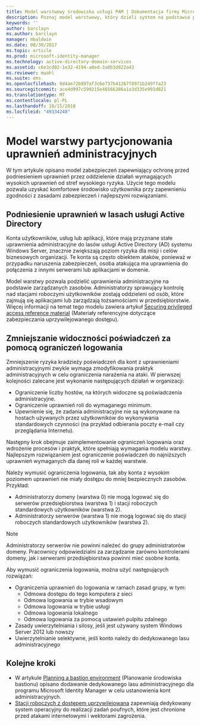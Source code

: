 ```yaml
---
title: Model warstwowy środowiska usługi PAM | Dokumentacja firmy Microsoft
description: Poznaj model warstwowy, który dzieli system na podstawie podatności na ryzyko.
keywords: ''
author: barclayn
ms.author: barclayn
manager: mbaldwin
ms.date: 08/30/2017
ms.topic: article
ms.prod: microsoft-identity-manager
ms.technology: active-directory-domain-services
ms.assetid: c6e3cd02-1e32-4194-a8ed-3a0b3d022a43
ms.reviewer: mwahl
ms.suite: ems
ms.openlocfilehash: 0d4ae72b897af3c6e737b412b7f8971b249ffa23
ms.sourcegitcommit: ace4d997c599215e46566386a1a3d335e991d821
ms.translationtype: MT
ms.contentlocale: pl-PL
ms.lasthandoff: 10/15/2018
ms.locfileid: "49334248"
---
```

# <a name="tier-model-for-partitioning-administrative-privileges"></a>Model warstwy partycjonowania uprawnień administracyjnych

W tym artykule opisano model zabezpieczeń zapewniający ochronę przed podniesieniem uprawnień przez oddzielenie działań wymagających wysokich uprawnień od stref wysokiego ryzyka. Użycie tego modelu pozwala uzyskać komfortowe środowisko użytkownika przy zapewnieniu zgodności z zasadami zabezpieczeń i najlepszymi rozwiązaniami.

## <a name="elevation-of-privilege-in-active-directory-forests"></a>Podniesienie uprawnień w lasach usługi Active Directory

Konta użytkowników, usług lub aplikacji, które mają przyznane stałe uprawnienia administracyjne do lasów usługi Active Directory (AD) systemu Windows Server, znacznie zwiększają poziom ryzyka dla misji i celów biznesowych organizacji. Te konta są często obiektem ataków, ponieważ w przypadku naruszenia zabezpieczeń, osoba atakująca ma uprawnienia do połączenia z innymi serwerami lub aplikacjami w domenie.

Model warstwy pozwala podzielić uprawnienia administracyjne na podstawie zarządzanych zasobów. Administratorzy sprawujący kontrolę nad stacjami roboczymi użytkowników zostają oddzieleni od osób, które zajmują się aplikacjami lub zarządzają tożsamościami w przedsiębiorstwie. Więcej informacji na temat tego modelu zawiera artykuł [Securing privileged access reference material](http://aka.ms/tiermodel) (Materiały referencyjne dotyczące zabezpieczania uprzywilejowanego dostępu).

## <a name="restricting-credential-exposure-with-logon-restrictions"></a>Zmniejszanie widoczności poświadczeń za pomocą ograniczeń logowania

Zmniejszenie ryzyka kradzieży poświadczeń dla kont z uprawnieniami administracyjnymi zwykle wymaga zmodyfikowania praktyk administracyjnych w celu ograniczenia narażenia na ataki. W pierwszej kolejności zalecane jest wykonanie następujących działań w organizacji:

- Ograniczenie liczby hostów, na których widoczne są poświadczenia administracyjne.
- Ograniczenie uprawnień roli do wymaganego minimum.
- Upewnienie się, że zadania administracyjne nie są wykonywane na hostach używanych przez użytkowników do wykonywania standardowych czynności (na przykład odbierania poczty e-mail czy przeglądania Internetu).

Następny krok obejmuje zaimplementowanie ograniczeń logowania oraz wdrożenie procesów i praktyk, które spełniają wymagania modelu warstwy. Najlepszym rozwiązaniem jest ograniczenie poświadczeń do najniższych uprawnień wymaganych dla danej roli w każdej warstwie.

Należy wymusić ograniczenia logowania, tak aby konta z wysokim poziomem uprawnień nie miały dostępu do mniej bezpiecznych zasobów. Przykład:

- Administratorzy domeny (warstwa 0) nie mogą logować się do serwerów przedsiębiorstwa (warstwa 1) i stacji roboczych standardowych użytkowników (warstwa 2).
- Administratorzy serwerów (warstwa 1) nie mogą logować się do stacji roboczych standardowych użytkowników (warstwa 2).

>[!NOTE]
> Administratorzy serwerów nie powinni należeć do grupy administratorów domeny. Pracownicy odpowiedzialni za zarządzanie zarówno kontrolerami domeny, jak i serwerami przedsiębiorstwa powinni mieć osobne konta.

Aby wymusić ograniczenia logowania, można użyć następujących rozwiązań:

- Ograniczenia uprawnień do logowania w ramach zasad grupy, w tym:
    - Odmowa dostępu do tego komputera z sieci
    - Odmowa logowania w trybie wsadowym
    - Odmowa logowania w trybie usługi
    - Odmowa logowania lokalnego
    - Odmowa logowania za pomocą ustawień pulpitu zdalnego  
- Zasady uwierzytelniania i silosy, jeśli jest używany system Windows Server 2012 lub nowszy
- Uwierzytelnianie selektywne, jeśli konto należy do dedykowanego lasu administracyjnego

## <a name="next-steps"></a>Kolejne kroki

- W artykule [Planning a bastion environment](planning-bastion-environment.md) (Planowanie środowiska bastionu) opisano dodawanie dedykowanego lasu administracyjnego dla programu Microsoft Identity Manager w celu ustanowienia kont administracyjnych.
- [Stacji roboczych z dostępem uprzywilejowana](https://docs.microsoft.com/windows-server/identity/securing-privileged-access/privileged-access-workstations) zapewniają dedykowany system operacyjny do realizacji zadań poufnych, które jest chronione przed atakami internetowymi i wektorami zagrożenia.